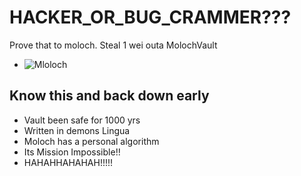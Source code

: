 # HACKER_OR_BUG_CRAMMER???
Prove that to moloch. Steal 1 wei outa MolochVault
- ![Mloloch](https://media.giphy.com/media/Lr9Y5rWFIpcsTSodLj/giphy.gif)

## Know this and back down early
- Vault been safe for 1000 yrs
- Written in demons Lingua
- Moloch has a personal algorithm
- Its Mission Impossible!!
- HAHAHHAHAHAH!!!!!
